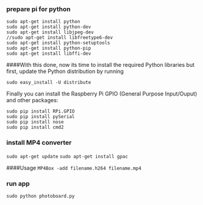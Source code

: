### prepare pi for python
```
sudo apt-get install python
sudo apt-get install python-dev
sudo apt-get install libjpeg-dev
//sudo apt-get install libfreetype6-dev
sudo apt-get install python-setuptools
sudo apt-get install python-pip
sudo apt-get install libffi-dev
```

####With this done, now its time to install the required Python libraries but first, update the Python distribution by running

```sudo easy_install -U distribute```

Finally you can install the Raspberry Pi GPIO (General Purpose Input/Ouput) and other packages:

```
sudo pip install RPi.GPIO
sudo pip install pySerial
sudo pip install nose
sudo pip install cmd2
```

### install MP4 converter
```sudo apt-get update```
```sudo apt-get install gpac```

####Usage
```MP4Box -add filename.h264 filename.mp4```

### run app
```sudo python photoboard.py```

